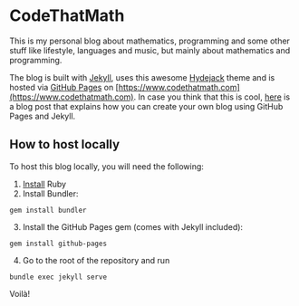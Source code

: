 # CodeThatMath
This is my personal blog about mathematics, programming and some other stuff like lifestyle,
languages and music, but mainly about mathematics and programming. 

The blog is built with [Jekyll](https://jekyllrb.com/), uses this awesome [Hydejack](https://hydejack.com/) theme
and is hosted via [GitHub Pages](https://pages.github.com/) on [https://www.codethatmath.com](https://www.codethatmath.com). 
In case you think that this is cool, [here](https://devblast.com/b/create-a-static-websiteblog-with-jekyll-and-github-pages) 
is a blog post that explains how you can create your own blog using GitHub Pages and Jekyll. 

## How to host locally
To host this blog locally, you will need the following:
1. [Install](https://www.ruby-lang.org/en/documentation/installation/) Ruby
2. Install Bundler:
```
gem install bundler
```
3. Install the GitHub Pages gem (comes with Jekyll included):
```
gem install github-pages
```
4. Go to the root of the repository and run
```
bundle exec jekyll serve
```
Voilà!
